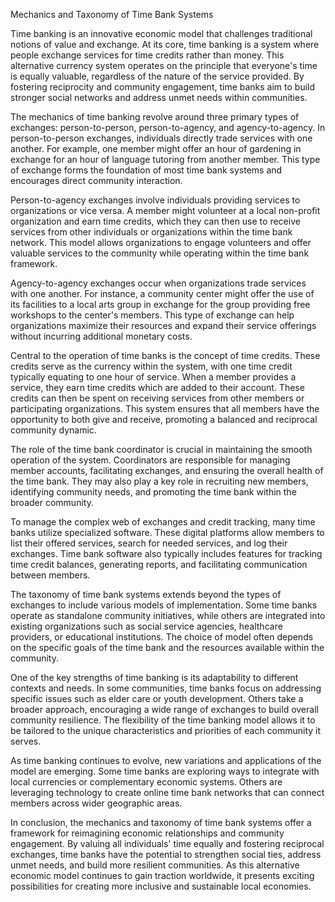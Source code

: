 Mechanics and Taxonomy of Time Bank Systems

Time banking is an innovative economic model that challenges traditional notions of value and exchange. At its core, time banking is a system where people exchange services for time credits rather than money. This alternative currency system operates on the principle that everyone's time is equally valuable, regardless of the nature of the service provided. By fostering reciprocity and community engagement, time banks aim to build stronger social networks and address unmet needs within communities.

The mechanics of time banking revolve around three primary types of exchanges: person-to-person, person-to-agency, and agency-to-agency. In person-to-person exchanges, individuals directly trade services with one another. For example, one member might offer an hour of gardening in exchange for an hour of language tutoring from another member. This type of exchange forms the foundation of most time bank systems and encourages direct community interaction.

Person-to-agency exchanges involve individuals providing services to organizations or vice versa. A member might volunteer at a local non-profit organization and earn time credits, which they can then use to receive services from other individuals or organizations within the time bank network. This model allows organizations to engage volunteers and offer valuable services to the community while operating within the time bank framework.

Agency-to-agency exchanges occur when organizations trade services with one another. For instance, a community center might offer the use of its facilities to a local arts group in exchange for the group providing free workshops to the center's members. This type of exchange can help organizations maximize their resources and expand their service offerings without incurring additional monetary costs.

Central to the operation of time banks is the concept of time credits. These credits serve as the currency within the system, with one time credit typically equating to one hour of service. When a member provides a service, they earn time credits which are added to their account. These credits can then be spent on receiving services from other members or participating organizations. This system ensures that all members have the opportunity to both give and receive, promoting a balanced and reciprocal community dynamic.

The role of the time bank coordinator is crucial in maintaining the smooth operation of the system. Coordinators are responsible for managing member accounts, facilitating exchanges, and ensuring the overall health of the time bank. They may also play a key role in recruiting new members, identifying community needs, and promoting the time bank within the broader community.

To manage the complex web of exchanges and credit tracking, many time banks utilize specialized software. These digital platforms allow members to list their offered services, search for needed services, and log their exchanges. Time bank software also typically includes features for tracking time credit balances, generating reports, and facilitating communication between members.

The taxonomy of time bank systems extends beyond the types of exchanges to include various models of implementation. Some time banks operate as standalone community initiatives, while others are integrated into existing organizations such as social service agencies, healthcare providers, or educational institutions. The choice of model often depends on the specific goals of the time bank and the resources available within the community.

One of the key strengths of time banking is its adaptability to different contexts and needs. In some communities, time banks focus on addressing specific issues such as elder care or youth development. Others take a broader approach, encouraging a wide range of exchanges to build overall community resilience. The flexibility of the time banking model allows it to be tailored to the unique characteristics and priorities of each community it serves.

As time banking continues to evolve, new variations and applications of the model are emerging. Some time banks are exploring ways to integrate with local currencies or complementary economic systems. Others are leveraging technology to create online time bank networks that can connect members across wider geographic areas.

In conclusion, the mechanics and taxonomy of time bank systems offer a framework for reimagining economic relationships and community engagement. By valuing all individuals' time equally and fostering reciprocal exchanges, time banks have the potential to strengthen social ties, address unmet needs, and build more resilient communities. As this alternative economic model continues to gain traction worldwide, it presents exciting possibilities for creating more inclusive and sustainable local economies.